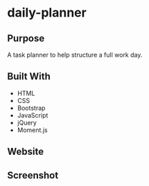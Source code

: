 # daily-planner

## Purpose 
A task planner to help structure a full work day.

## Built With
* HTML
* CSS
* Bootstrap
* JavaScript
* jQuery
* Moment.js


## Website 

## Screenshot
